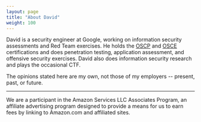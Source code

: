 ```yaml
---
layout: page
title: "About David"
weight: 100
---
```

David is a security engineer at Google, working on information
security assessments and Red Team exercises.  He holds the
[OSCP](https://www.offensive-security.com/information-security-certifications/oscp-offensive-security-certified-professional/) and
[OSCE](https://www.offensive-security.com/information-security-certifications/osce-offensive-security-certified-expert/) certifications
and does penetration testing, application assessment, and offensive security
exercises.  David also does
information security research and plays the occasional CTF.

The opinions stated here are my own, not those of my employers -- present, past,
or future.

* * *

We are a participant in the Amazon Services LLC Associates Program, an affiliate
advertising program designed to provide a means for us to earn fees by linking
to Amazon.com and affiliated sites.
